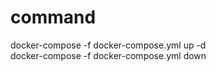 # command
docker-compose -f docker-compose.yml up -d
<br />
docker-compose -f docker-compose.yml down